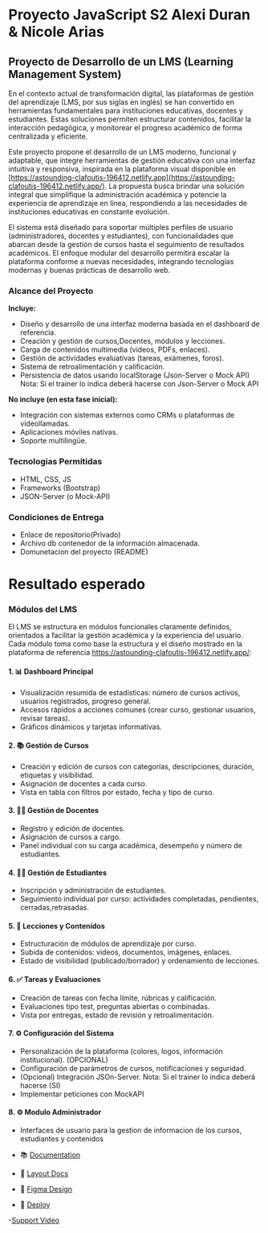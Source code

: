 # Proyecto JavaScript S2 Alexi Duran & Nicole Arias

## Proyecto de Desarrollo de un LMS (Learning Management System)

En el contexto actual de transformación digital, las plataformas de gestión del aprendizaje (LMS, por sus siglas en inglés) se han convertido en herramientas fundamentales para instituciones educativas, docentes y estudiantes. Estas soluciones permiten estructurar contenidos, facilitar la interacción pedagógica, y monitorear el progreso académico de forma centralizada y eficiente.



Este proyecto propone el desarrollo de un LMS moderno, funcional y adaptable, que integre herramientas de gestión educativa con una interfaz intuitiva y responsiva, inspirada en la plataforma visual disponible en [https://astounding-clafoutis-196412.netlify.app](https://astounding-clafoutis-196412.netlify.app/). La propuesta busca brindar una solución integral que simplifique la administración académica y potencie la experiencia de aprendizaje en línea, respondiendo a las necesidades de instituciones educativas en constante evolución.



El sistema está diseñado para soportar múltiples perfiles de usuario (administradores, docentes y estudiantes), con funcionalidades que abarcan desde la gestión de cursos hasta el seguimiento de resultados académicos. El enfoque modular del desarrollo permitirá escalar la plataforma conforme a nuevas necesidades, integrando tecnologías modernas y buenas prácticas de desarrollo web.



### **Alcance del Proyecto**



**Incluye:**

- Diseño y desarrollo de una interfaz moderna basada en el dashboard de referencia.
- Creación y gestión de cursos,Docentes, módulos y lecciones.
- Carga de contenidos multimedia (videos, PDFs, enlaces).
- Gestión de actividades evaluativas (tareas, exámenes, foros).
- Sistema de retroalimentación y calificación.
- Persistencia de datos usando localStorage (Json-Server o Mock API) Nota: Si el trainer lo indica deberá hacerse con Json-Server o Mock API



**No incluye (en esta fase inicial):**

- Integración con sistemas externos como CRMs o plataformas de videollamadas.
- Aplicaciones móviles nativas.
- Soporte multilingüe.



### **Tecnologias Permitidas**

- HTML, CSS, JS
- Frameworks (Bootstrap)
- JSON-Server (o Mock-API)



### **Condiciones de Entrega**

- Enlace de repositorio(Privado)
- Archivo db contenedor de la información almacenada.
- Domunetacion del proyecto (README)



# Resultado esperado

### **Módulos del LMS** 

El LMS se estructura en módulos funcionales claramente definidos, orientados a facilitar la gestión académica y la experiencia del usuario. Cada módulo toma como base la estructura y el diseño mostrado en la plataforma de referencia https://astounding-clafoutis-196412.netlify.app/:

#### **1. 📊 Dashboard Principal**

- Visualización resumida de estadísticas: número de cursos activos, usuarios registrados, progreso general.
- Accesos rápidos a acciones comunes (crear curso, gestionar usuarios, revisar tareas).
- Gráficos dinámicos y tarjetas informativas.

#### **2. 📚 Gestión de Cursos**

- Creación y edición de cursos con categorías, descripciones, duración, etiquetas y visibilidad.
- Asignación de docentes a cada curso.
- Vista en tabla con filtros por estado, fecha y tipo de curso.

#### **3. 👨‍🏫 Gestión de Docentes**

- Registro y edición de docentes.
- Asignación de cursos a cargo.
- Panel individual con su carga académica, desempeño y número de estudiantes.

#### **4. 👩‍🎓 Gestión de Estudiantes**

- Inscripción y administración de estudiantes.
- Seguimiento individual por curso: actividades completadas, pendientes, cerradas,retrasadas.

#### **5. 📂 Lecciones y Contenidos**

- Estructuración de módulos de aprendizaje por curso.
- Subida de contenidos: videos, documentos, imágenes, enlaces.
- Estado de visibilidad (publicado/borrador) y ordenamiento de lecciones.

#### **6. ✅ Tareas y Evaluaciones**

- Creación de tareas con fecha límite, rúbricas y calificación.
- Evaluaciones tipo test, preguntas abiertas o combinadas.
- Vista por entregas, estado de revisión y retroalimentación.

#### **7. ⚙️ Configuración del Sistema**

- Personalización de la plataforma (colores, logos, información institucional). (OPCIONAL)
- Configuración de parámetros de cursos, notificaciones y seguridad.
- (Opcional) Integración JSOn-Server. Nota: Si el trainer lo indica deberá hacerse (SI)
- Implementar peticiones con MockAPI

#### **8. ⚙️ Modulo Administrador**

- Interfaces de usuario para la gestion de informacion de los cursos, estudiantes y contenidos

- 📚 [Documentation](https://www.notion.so/Proyecto-JavaScript-24fc8fbeb55580f985b5e03be551219f?source=copy_link)

- 🎨 [Layout Docs](https://duran24062005.github.io/Proyecto_JavaScript_S2_DuranAlexi_AriasNicol/documentation.html)

- 📝 [Figma Design](https://www.figma.com/design/NCKOCLfR4d44a5tAGWjOjn/Proyecto-JS-Alexi-Nicole-SmartLearn?node-id=0-1&t=OL4wY9jHAlal5RGC-1)

- 🚀 [Deploy](https://duran24062005.github.io/Proyecto_JavaScript_S2_DuranAlexi_AriasNicol/)

-[Support Video](https://drive.google.com/drive/folders/1XgprY6rZn9VALJKybfHxFHocZq92R_2G?usp=sharing)